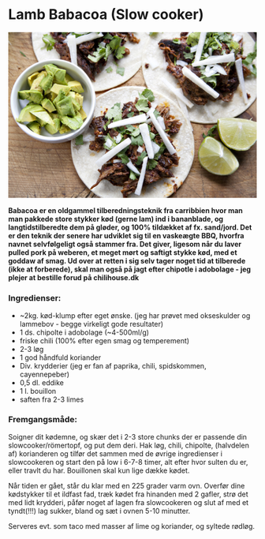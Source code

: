 # Lamb Babacoa (Slow cooker)
![Lamb Babacoa tacos](images/babacoa_tacos.jpg)

__Babacoa er en oldgammel tilberedningsteknik fra carribbien hvor man man pakkede store stykker kød (gerne lam) ind i bananblade, og langtidstilberedte dem på gløder, og 100% tildækket af fx. sand/jord. Det er den teknik der senere har udviklet sig til en vaskeægte BBQ, hvorfra navnet selvfølgeligt også stammer fra. Det giver, ligesom når du laver pulled pork på weberen, et meget mørt og saftigt stykke kød, med et goddaw af smag. Ud over at retten i sig selv tager noget tid at tilberede (ikke at forberede), skal man også på jagt efter chipotle i adobolage - jeg plejer at bestille forud på chilihouse.dk__


### Ingredienser:
- ~2kg. kød-klump efter eget ønske. (jeg har prøvet med okseskulder og lammebov - begge virkeligt gode resultater)
- 1 ds. chipolte i adobolage (~4-500ml/g)
- friske chili (100% efter egen smag og temperement)
- 2-3 løg
- 1 god håndfuld koriander
- Div. krydderier (jeg er fan af paprika, chili, spidskommen, cayennepeber)
- 0,5 dl. eddike
- 1 l. bouillon
- saften fra 2-3 limes


### Fremgangsmåde:
Soigner dit kødemne, og skær det i 2-3 store chunks der er passende din slowcooker/römertopf, og put dem deri. 
Hak løg, chili, chipolte, (halvdelen af) korianderen og tilfør det sammen med de øvrige ingredienser i slowcookeren og start den på low i 6-7-8 timer, alt efter hvor sulten du er, eller travlt du har. Bouillonen skal kun lige dække kødet.

Når tiden er gået, står du klar med en 225 grader varm ovn. Overfør dine kødstykker til et ildfast fad, træk kødet fra hinanden med 2 gafler, strø det med lidt krydderi, påfør noget af lagen fra slowcookeren og slut af med et tyndt(!!!) lag sukker, bland og sæt i ovnen 5-10 minutter. 

Serveres evt. som taco med masser af lime og koriander, og syltede rødløg.
